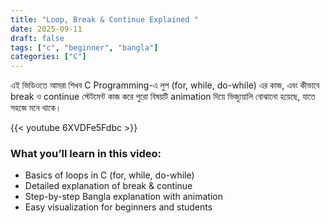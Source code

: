 ```yaml
---
title: "Loop, Break & Continue Explained "
date: 2025-09-11
draft: false
tags: ["c", "beginner", "bangla"]
categories: ["C"]
---
```


এই ভিডিওতে আমরা শিখব C Programming-এ লুপ (for, while, do-while) এর কাজ, এবং কীভাবে break ও continue স্টেটমেন্ট কাজ করে
পুরো বিষয়টি animation দিয়ে ভিজ্যুয়ালি বোঝানো হয়েছে, যাতে সহজে মনে থাকে।

{{< youtube 6XVDFe5Fdbc >}}

### What you’ll learn in this video:

- Basics of loops in C (for, while, do-while)
- Detailed explanation of break & continue
- Step-by-step Bangla explanation with animation
- Easy visualization for beginners and students
